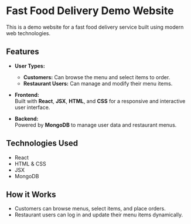 # Fast Food Delivery Demo Website

This is a demo website for a fast food delivery service built using modern web technologies.

## Features

- **User Types:**  
  - **Customers:** Can browse the menu and select items to order.  
  - **Restaurant Users:** Can manage and modify their menu items.

- **Frontend:**  
  Built with **React**, **JSX**, **HTML**, and **CSS** for a responsive and interactive user interface.

- **Backend:**  
  Powered by **MongoDB** to manage user data and restaurant menus.

## Technologies Used

- React  
- HTML & CSS  
- JSX  
- MongoDB

## How it Works

- Customers can browse menus, select items, and place orders.  
- Restaurant users can log in and update their menu items dynamically.
